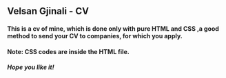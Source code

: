 ## Velsan Gjinali - CV

#### This is a cv of mine, which is done only with pure HTML and CSS ,a good method to send your CV to companies, for which you apply.
#### Note: CSS codes are inside the HTML file.

##### Hope you like it! 
